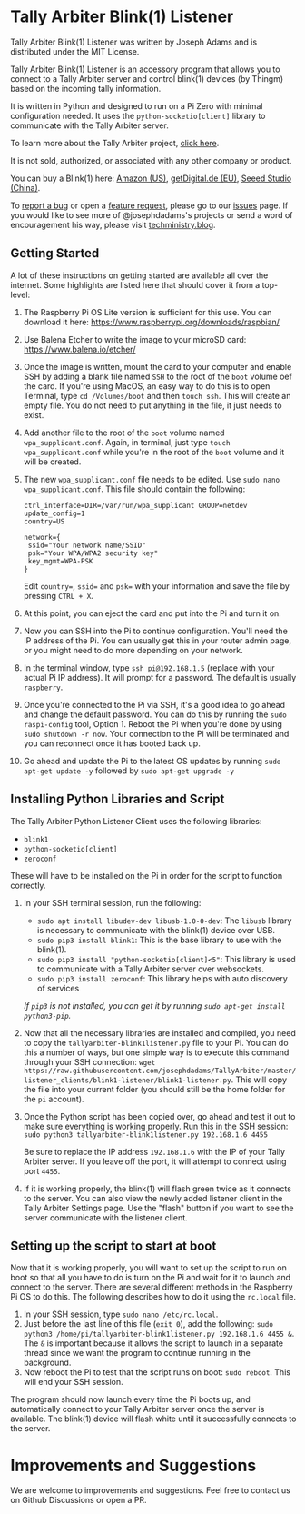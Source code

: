 # Tally Arbiter Blink(1) Listener

Tally Arbiter Blink(1) Listener was written by Joseph Adams and is distributed under the MIT License.

Tally Arbiter Blink(1) Listener is an accessory program that allows you to connect to a Tally Arbiter server and control blink(1) devices (by Thingm) based on the incoming tally information.

It is written in Python and designed to run on a Pi Zero with minimal configuration needed. It uses the `python-socketio[client]` library to communicate with the Tally Arbiter server.

To learn more about the Tally Arbiter project, [click here](http://github.com/josephdadams/tallyarbiter).

It is not sold, authorized, or associated with any other company or product.

You can buy a Blink(1) here:
[Amazon (US)](https://www.amazon.com/ThingM-Blink-USB-RGB-BLINK1MK3/dp/B07Q8944QK/ref=sr_1_1?keywords=blink+1&qid=1637449295&sr=8-1),
[getDigital.de (EU)](https://www.getdigital.de/blink-1-mk2.html),
[Seeed Studio (China)](https://www.seeedstudio.com/Blink-1-mk2-p-2367.html).

To [report a bug](https://github.com/josephdadams/TallyArbiter/issues/new?assignees=JTF4&labels=bug&template=bug.yaml&title=%5BBug%5D%3A+) or open a [feature request](https://github.com/josephdadams/TallyArbiter/issues/new?assignees=JTF4&labels=feature&template=feature.yaml&title=%5BFeature+Request%5D%3A+), please go to our [issues](https://github.com/josephdadams/TallyArbiter/issues/new/choose) page.
If you would like to see more of @josephdadams's projects or send a word of encouragement his way, please visit [techministry.blog](https://techministry.blog/).

## Getting Started

A lot of these instructions on getting started are available all over the internet. Some highlights are listed here that should cover it from a top-level:

1. The Raspberry Pi OS Lite version is sufficient for this use. You can download it here: https://www.raspberrypi.org/downloads/raspbian/
1. Use Balena Etcher to write the image to your microSD card: https://www.balena.io/etcher/
1. Once the image is written, mount the card to your computer and enable SSH by adding a blank file named `SSH` to the root of the `boot` volume oef the card. If you're using MacOS, an easy way to do this is to open Terminal, type `cd /Volumes/boot` and then `touch ssh`. This will create an empty file. You do not need to put anything in the file, it just needs to exist.
1. Add another file to the root of the `boot` volume named `wpa_supplicant.conf`. Again, in terminal, just type `touch wpa_supplicant.conf` while you're in the root of the `boot` volume and it will be created.
1. The new `wpa_supplicant.conf` file needs to be edited. Use `sudo nano wpa_supplicant.conf`. This file should contain the following:

   ```
   ctrl_interface=DIR=/var/run/wpa_supplicant GROUP=netdev
   update_config=1
   country=US

   network={
   	ssid="Your network name/SSID"
   	psk="Your WPA/WPA2 security key"
   	key_mgmt=WPA-PSK
   }
   ```

   Edit `country=`, `ssid=` and `psk=` with your information and save the file by pressing `CTRL + X`.

1. At this point, you can eject the card and put into the Pi and turn it on.
1. Now you can SSH into the Pi to continue configuration. You'll need the IP address of the Pi. You can usually get this in your router admin page, or you might need to do more depending on your network.
1. In the terminal window, type `ssh pi@192.168.1.5` (replace with your actual Pi IP address). It will prompt for a password. The default is usually `raspberry`.
1. Once you're connected to the Pi via SSH, it's a good idea to go ahead and change the default password. You can do this by running the `sudo raspi-config` tool, Option 1. Reboot the Pi when you're done by using `sudo shutdown -r now`. Your connection to the Pi will be terminated and you can reconnect once it has booted back up.
1. Go ahead and update the Pi to the latest OS updates by running `sudo apt-get update -y` followed by `sudo apt-get upgrade -y`

## Installing Python Libraries and Script

The Tally Arbiter Python Listener Client uses the following libraries:

- `blink1`
- `python-socketio[client]`
- `zeroconf`

These will have to be installed on the Pi in order for the script to function correctly.

1. In your SSH terminal session, run the following:

   - `sudo apt install libudev-dev libusb-1.0-0-dev`: The `libusb` library is necessary to communicate with the blink(1) device over USB.
   - `sudo pip3 install blink1`: This is the base library to use with the blink(1).
   - `sudo pip3 install "python-socketio[client]<5"`: This library is used to communicate with a Tally Arbiter server over websockets.
   - `sudo pip3 install zeroconf`: This library helps with auto discovery of services

   _If `pip3` is not installed, you can get it by running `sudo apt-get install python3-pip`._

1. Now that all the necessary libraries are installed and compiled, you need to copy the `tallyarbiter-blink1listener.py` file to your Pi. You can do this a number of ways, but one simple way is to execute this command through your SSH connection: `wget https://raw.githubusercontent.com/josephdadams/TallyArbiter/master/listener_clients/blink1-listener/blink1-listener.py`. This will copy the file into your current folder (you should still be the home folder for the `pi` account).
1. Once the Python script has been copied over, go ahead and test it out to make sure everything is working properly. Run this in the SSH session: `sudo python3 tallyarbiter-blink1listener.py 192.168.1.6 4455`

   Be sure to replace the IP address `192.168.1.6` with the IP of your Tally Arbiter server. If you leave off the port, it will attempt to connect using port `4455`.

1. If it is working properly, the blink(1) will flash green twice as it connects to the server. You can also view the newly added listener client in the Tally Arbiter Settings page. Use the "flash" button if you want to see the server communicate with the listener client.

## Setting up the script to start at boot

Now that it is working properly, you will want to set up the script to run on boot so that all you have to do is turn on the Pi and wait for it to launch and connect to the server. There are several different methods in the Raspberry Pi OS to do this. The following describes how to do it using the `rc.local` file.

1. In your SSH session, type `sudo nano /etc/rc.local`.
1. Just before the last line of this file (`exit 0`), add the following: `sudo python3 /home/pi/tallyarbiter-blink1listener.py 192.168.1.6 4455 &`. The `&` is important because it allows the script to launch in a separate thread since we want the program to continue running in the background.
1. Now reboot the Pi to test that the script runs on boot: `sudo reboot`. This will end your SSH session.

The program should now launch every time the Pi boots up, and automatically connect to your Tally Arbiter server once the server is available. The blink(1) device will flash white until it successfully connects to the server.

# Improvements and Suggestions

We are welcome to improvements and suggestions.
Feel free to contact us on Github Discussions or open a PR.
